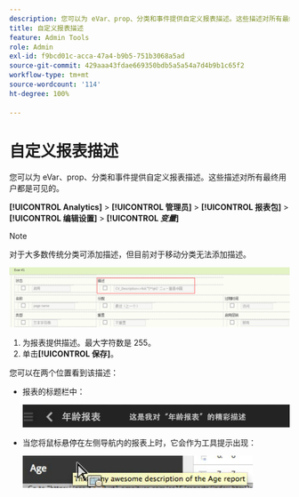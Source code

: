 ```yaml
---
description: 您可以为 eVar、prop、分类和事件提供自定义报表描述。这些描述对所有最终用户都是可见的。
title: 自定义报表描述
feature: Admin Tools
role: Admin
exl-id: f9bcd01c-acca-47a4-b9b5-751b3068a5ad
source-git-commit: 429aaa43fdae669350bdb5a5a54a7d4b9b1c65f2
workflow-type: tm+mt
source-wordcount: '114'
ht-degree: 100%

---
```


# 自定义报表描述

您可以为 eVar、prop、分类和事件提供自定义报表描述。这些描述对所有最终用户都是可见的。

**[!UICONTROL Analytics]** > **[!UICONTROL 管理员]** > **[!UICONTROL 报表包]** > **[!UICONTROL 编辑设置]** > **[!UICONTROL *变量&#x200B;*]**

>[!NOTE]
>
>对于大多数传统分类可添加描述，但目前对于移动分类无法添加描述。

![](/help/admin/admin/assets/report_descriptions.png)

1. 为报表提供描述。最大字符数是 255。
1. 单击&#x200B;**[!UICONTROL 保存]**。

您可以在两个位置看到该描述：

* 报表的标题栏中：

  ![](/help/admin/admin/assets/report_description_2.png)

* 当您将鼠标悬停在左侧导航内的报表上时，它会作为工具提示出现：

  ![](/help/admin/admin/assets/report_description_3.png)
